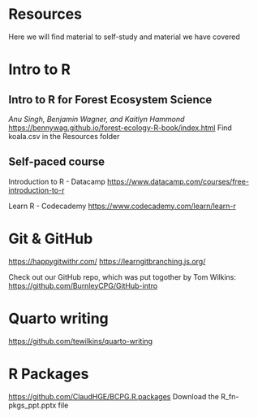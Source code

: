# Resources
Here we will find material to self-study and material we have covered


# Intro to R

## Intro to R for Forest Ecosystem Science
_Anu Singh, Benjamin Wagner, and Kaitlyn Hammond_
https://bennywag.github.io/forest-ecology-R-book/index.html
Find koala.csv in the Resources folder

## Self-paced course
Introduction to R - Datacamp
https://www.datacamp.com/courses/free-introduction-to-r

Learn R - Codecademy
https://www.codecademy.com/learn/learn-r


# Git & GitHub 
https://happygitwithr.com/
https://learngitbranching.js.org/

Check out our GitHub repo, which was put togother by Tom Wilkins:
https://github.com/BurnleyCPG/GitHub-intro

# Quarto writing
https://github.com/tewilkins/quarto-writing

# R Packages
https://github.com/ClaudHGE/BCPG.R.packages
Download the R_fn-pkgs_ppt.pptx file
